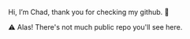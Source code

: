 Hi, I’m Chad, thank you for checking my github. 👋

⚠️ Alas! There's not much public repo you'll see here.


<!---

- 👀 I’m interested in ...
- 🌱 I’m currently learning ...
- 💞️ I’m looking to collaborate on ...
- 📫 How to reach me ...


crdesabille/crdesabille is a ✨ special ✨ repository because its `README.md` (this file) appears on your GitHub profile.
You can click the Preview link to take a look at your changes.
--->
